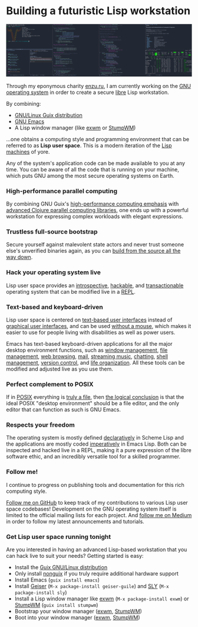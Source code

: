 # Building a futuristic Lisp workstation

![A modern Lisp machine for the ultimate programming experience](screenshot.png "Screenshot of lisp hacking in exwm running on Guix System")

Through my eponymous charity [enzu.ru](https://enzu.ru), I am currently working on the [GNU operating system](https://www.gnu.org/) in order to create a secure [libre](https://www.gnu.org/philosophy/free-sw.html) Lisp workstation.

By combining:

- [GNU/Linux Guix distribution](https://guix.gnu.org)
- [GNU Emacs](https://www.gnu.org/software/emacs/)
- A Lisp window manager (like [exwm](https://github.com/ch11ng/exwm) or [StumpWM](https://github.com/stumpwm/stumpwm))

...one obtains a computing style and programming environment that can be referred to as **Lisp user space**. This is a modern iteration of the [Lisp machines](https://en.wikipedia.org/wiki/Lisp_machine) of yore.

Any of the system's application code can be made available to you at any time. You can be aware of all the code that is running on your machine, which puts GNU among the most secure operating systems on Earth.

### High-performance parallel computing

By combining GNU Guix's [high-performance computing emphasis](https://hpc.guix.info/) with [advanced Clojure parallel computing libraries](https://dragan.rocks/software/), one ends up with a powerful workstation for expressing complex workloads with elegant expressions.

### Trustless full-source bootstrap

Secure yourself against malevolent state actors and never trust someone else's unverified binaries again, as you can [build from the source all the way down](https://guix.gnu.org/blog/2023/the-full-source-bootstrap-building-from-source-all-the-way-down/).

### Hack your operating system live

Lisp user space provides an [introspective](https://www.gnu.org/software/guile/manual/html_node/Introspection.html), [hackable](https://www.gnu.org/philosophy/rms-hack.en.html), and [transactionable](https://guix.gnu.org/en/blog/2018/multi-dimensional-transactions-and-rollbacks-oh-my/) operating system that can be modified live in a [REPL](https://en.wikipedia.org/wiki/Read%E2%80%93eval%E2%80%93print_loop).

### Text-based and keyboard-driven

Lisp user space is centered on [text-based user interfaces](https://en.wikipedia.org/wiki/Text-based_user_interface) instead of [graphical user interfaces](https://en.wikipedia.org/wiki/Graphical_user_interface), and can be used [without a mouse](https://www.nongnu.org/ratpoison/inspiration.html), which makes it easier to use for people living with disabilities as well as power users.

Emacs has text-based keyboard-driven applications for all the major desktop environment functions, such as [window management](https://github.com/ch11ng/exwm), [file management](https://github.com/suntsov/efar), [web browsing](https://github.com/emacsmirror/elpher), [mail](https://notmuchmail.org/notmuch-emacs/), [streaming music](https://github.com/agrif/pianobar.el), [chatting](https://www.gnu.org/software/emacs/manual/html_mono/erc.html), [shell management](https://www.gnu.org/software/emacs/manual/html_mono/eshell.html), [version control](https://magit.vc/), and [life organization](https://orgmode.org/). All these tools can be modified and adjusted live as you use them.

### Perfect complement to POSIX

If in [POSIX](https://en.wikipedia.org/wiki/POSIX) everything is [truly a file](https://en.wikipedia.org/wiki/Everything_is_a_file), then [the logical conclusion](https://github.com/NetBSD/src/blob/cfd6b2f509474ce4eee8adcb3259acbdd754f5e1/doc/roadmaps/desktop#L259) is that the ideal POSIX "desktop environment" should be a file editor, and the only editor that can function as such is GNU Emacs.

### Respects your freedom

The operating system is mostly defined [declaratively](https://en.wikipedia.org/wiki/Declarative_programming) in Scheme Lisp and the applications are mostly coded [imperatively](https://en.wikipedia.org/wiki/Imperative_programming) in Emacs Lisp. Both can be inspected and hacked live in a REPL, making it a pure expression of the libre software ethic, and an incredibly versatile tool for a skilled programmer.

### Follow me!

I continue to progress on publishing tools and documentation for this rich computing style.

[Follow me on GitHub](https://github.com/enzuru) to keep track of my contributions to various Lisp user space codebases! Development on the GNU operating system itself is limited to the official mailing lists for each project. And [follow me on Medium](https://enzuru.medium.com/) in order to follow my latest announcements and tutorials.

### Get Lisp user space running tonight

Are you interested in having an advanced Lisp-based workstation that you can hack live to suit your needs? Getting started is easy:

- Install the [Guix GNU/Linux distribution](https://guix.gnu.org)
- Only install [nonguix](https://gitlab.com/nonguix/nonguix) if you truly require additional hardware support
- Install Emacs (`guix install emacs`)
- Install [Geiser](https://www.nongnu.org/geiser/) (`M-x package-install geiser-guile`) and [SLY](https://github.com/joaotavora/sly) (`M-x package-install sly`)
- Install a Lisp window manager like [exwm](https://github.com/ch11ng/exwm) (`M-x package-install exwm`) or [StumpWM](https://github.com/stumpwm/stumpwm) (`guix install stumpwm`)
- Bootstrap your window manager ([exwm](https://github.com/ch11ng/exwm/wiki#bootstrap), [StumpWM](https://github.com/stumpwm/stumpwm/wiki/StartUp))
- Boot into your window manager ([exwm](https://github.com/ch11ng/exwm/wiki/Configuration-Example#configuration-of-x-init-script), [StumpWM](https://stumpwm.github.io/git/stumpwm-git_1.html))
